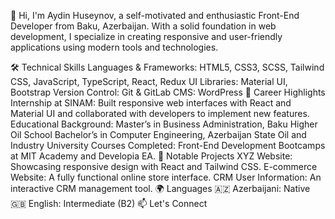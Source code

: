 
👋 Hi, I'm Aydin Huseynov, a self-motivated and enthusiastic Front-End Developer from Baku, Azerbaijan. With a solid foundation in web development, I specialize in creating responsive and user-friendly applications using modern tools and technologies.

🛠️ Technical Skills
Languages & Frameworks: HTML5, CSS3, SCSS, Tailwind CSS, JavaScript, TypeScript, React, Redux
UI Libraries: Material UI, Bootstrap
Version Control: Git & GitLab
CMS: WordPress
🌟 Career Highlights
Internship at SINAM: Built responsive web interfaces with React and Material UI and collaborated with developers to implement new features.
Educational Background:
Master’s in Business Administration, Baku Higher Oil School
Bachelor’s in Computer Engineering, Azerbaijan State Oil and Industry University
Courses Completed: Front-End Development Bootcamps at MIT Academy and Developia EA.
📂 Notable Projects
XYZ Website: Showcasing responsive design with React and Tailwind CSS.
E-commerce Website: A fully functional online store interface.
CRM User Information: An interactive CRM management tool.
🌍 Languages
🇦🇿 Azerbaijani: Native
🇬🇧 English: Intermediate (B2)
📫 Let's Connect
